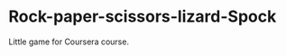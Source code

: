Rock-paper-scissors-lizard-Spock
================================

Little game for Coursera course.
